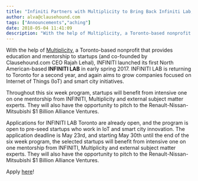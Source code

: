```yaml
---
title: "Infiniti Partners with Multiplicity to Bring Back Infiniti Lab, a Technology Accelerator Designed to Grow Companies Focused On Internet of Things (IOT) and Smart City Initiatives"
author: alva@clausehound.com
tags: ["Announcements","aching"]
date: 2018-05-04 11:41:09
description: "With the help of Multiplicity, a Toronto-based nonprofit that provides education and mentorship to startups, INFINITI launched its first North American-based INFINITI LAB in early spring 2017."
---
```




With the help of [Multiplicity](https://www.multiplicitylabs.com/), a Toronto-based nonprofit that provides education and mentorship to startups (and co-founded by Clausehound.com CEO Rajah Lehal), INFINITI launched its first North American-based **INFINITI LAB** in early spring 2017. INFINITI LAB is returning to Toronto for a second year, and again aims to grow companies focused on Internet of Things (IoT) and smart city initiatives.

Throughout this six week program, startups will benefit from intensive one on one mentorship from INFINITI, Multiplicity and external subject matter experts. They will also have the opportunity to pitch to the Renault-Nissan-Mitsubishi $1 Billion Alliance Ventures.

Applications for INFINITI LAB Toronto are already open, and the program is open to pre-seed startups who work in IoT and smart city innovation. The application deadline is May 23rd, and starting May 30th until the end of the six week program, the selected startups will benefit from intensive one on one mentorship from INFINITI, Multiplicity and external subject matter experts. They will also have the opportunity to pitch to the Renault-Nissan-Mitsubishi $1 Billion Alliance Ventures.

Apply [here](https://goo.gl/CeTmu3)!
